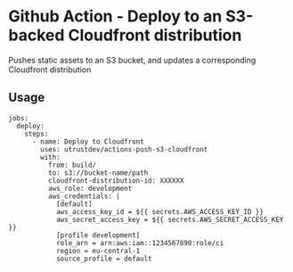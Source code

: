 # Github Action - Deploy to an S3-backed Cloudfront distribution

Pushes static assets to an S3 bucket, and updates a corresponding Cloudfront
distribution

## Usage

```
jobs:
  deploy:
    steps:
      - name: Deploy to Cloudfront
        uses: utrustdev/actions-push-s3-cloudfront
        with:
          from: build/
          to: s3://bucket-name/path
          cloudfront-distribution-id: XXXXXX
          aws_role: development
          aws_credentials: |
            [default]
            aws_access_key_id = ${{ secrets.AWS_ACCESS_KEY_ID }}
            aws_secret_access_key = ${{ secrets.AWS_SECRET_ACCESS_KEY }}
            [profile development]
            role_arn = arn:aws:iam::1234567890:role/ci
            region = eu-central-1
            source_profile = default
```
